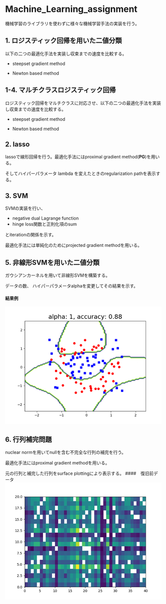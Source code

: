 # Machine_Learning_assignment

機械学習のライブラリを使わずに様々な機械学習手法の実装を行う。




## 1. ロジスティック回帰を用いた二値分類

以下の二つの最適化手法を実装し収束までの速度を比較する。

* steepset gradient method

* Newton based method

  

## 1-4. マルチクラスロジスティック回帰

ロジスティック回帰をマルチクラスに対応させ、以下の二つの最適化手法を実装し収束までの速度を比較する。

- steepset gradient method

- Newton based method

  

## 2. lasso

lassoで線形回帰を行う。最適化手法にはproximal gradient method(**PG**)を用いる。

そしてハイパーパラメータ lambda を変えたときのregularization pathを表示する。



## 3. SVM

SVMの実装を行い、

* negative dual Lagrange function
* hinge loss関数と正則化項のsum

とiterationの関係を示す。

最適化手法には単純化のためにprojected gradient methodを用いる。



## 5. 非線形SVMを用いた二値分類

ガウシアンカーネルを用いて非線形SVMを構築する。

データの数、 ハイパーパラメータalphaを変更してその結果を示す。
#### 結果例
![example](https://github.com/yutake27/Machine_Learning_assignment/blob/master/fig/5_a1_n100.png)



## 6. 行列補完問題

nuclear normを用いてnullを含む不完全な行列の補完を行う。

最適化手法にはproximal gradient methodを用いる。

元の行列と補完した行列をsurface plottingにより表示する。
####　復旧前データ
![元データ](https://github.com/yutake27/Machine_Learning_assignment/blob/master/fig/6_data.png)
